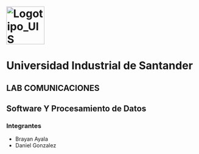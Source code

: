 #  <img width="100" height="100" alt="Logotipo_UIS" src="https://github.com/user-attachments/assets/8988a266-81fd-47d7-b9c8-4653d853be25" /> 

# Universidad Industrial de Santander

## LAB COMUNICACIONES

## Software Y Procesamiento de Datos

### Integrantes

- Brayan Ayala
- Daniel Gonzalez

